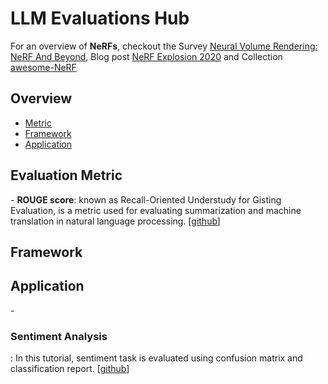 <h1>LLM Evaluations Hub</h1>

<p>
For an overview of <strong>NeRFs</strong>, checkout the Survey 
<a href="https://example.com">Neural Volume Rendering: NeRF And Beyond</a>, Blog post 
<a href="https://example.com">NeRF Explosion 2020</a> 
and Collection 
<a href="https://example.com">awesome-NeRF</a>
</p>
        

<h2 class="section-title">Overview</h2>
<ul>
<li><a href="#metric">Metric</a></li>
<li><a href="#framework">Framework</a></li>
<li><a href="#application">Application</a></li>
</ul>
        
<div id="metric" class="section">
<h2 class="section-title">Evaluation Metric</h2>
- <b>ROUGE score</b>: known as Recall-Oriented Understudy for Gisting Evaluation, is a metric used for evaluating summarization and machine translation in natural language processing.  [<a href="https://github.com/pltrdy/rouge/tree/master">github</a>]      
        
</div>


<!-- Repeat similar blocks for other sections -->
<div id="framework" class="section">
    <h2 class="section-title">Framework</h2>
<!-- Content for SLAM -->
</div>

<div id="application" class="section">
<h2 class="section-title">Application</h2>
- <h3>Sentiment Analysis</h3>: In this tutorial, sentiment task is evaluated using confusion matrix and classification report.  [<a href="https://github.com/rajshah4/LLM-Evaluation/blob/main/Sentiment_LLM.ipynb">github</a>] 
</div>
